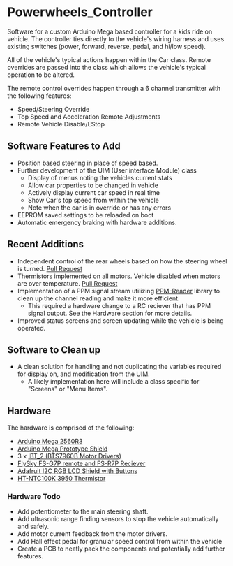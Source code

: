 # Powerwheels_Controller

Software for a custom Arduino Mega based controller for a kids ride on vehicle. 
The controller ties directly to the vehicle's wiring harness and uses existing switches (power, forward, reverse, pedal, and hi/low speed). 

All of the vehicle's typical actions happen within the Car class. Remote overrides are passed into the class which allows the vehicle's typical operation to be altered.

The remote control overrides happen through a 6 channel transmitter with the following features:
* Speed/Steering Override
* Top Speed and Acceleration Remote Adjustments
* Remote Vehicle Disable/EStop

## Software Features to Add
* Position based steering in place of speed based.
* Further development of the UIM (User interface Module) class 
   * Display of menus noting the vehicles current stats
   * Allow car properties to be changed in vehicle
   * Actively display current car speed in real time
   * Show Car's top speed from within the vehicle
   * Note when the car is in override or has any errors
* EEPROM saved settings to be reloaded on boot
* Automatic emergency braking with hardware additions.

## Recent Additions
* Independent control of the rear wheels based on how the steering wheel is turned. [Pull Request](https://github.com/etogburn/Powerwheels_Controller/pull/2)
* Thermistors implemented on all motors. Vehicle disabled when motors are over temperature. [Pull Request](https://github.com/etogburn/Powerwheels_Controller/pull/1)
* Implementation of a PPM signal stream utilizing [PPM-Reader](https://www.arduino.cc/reference/en/libraries/ppm-reader/) library to clean up the channel reading and make it more efficient.
   * This required a hardware change to a RC reciever that has PPM signal output. See the Hardware section for more details.
* Improved status screens and screen updating while the vehicle is being operated.

## Software to Clean up
* A clean solution for handling and not duplicating the variables required for display on, and modification from the UIM.
   * A likely implementation here will include a class specific for "Screens" or "Menu Items".

## Hardware
The hardware is comprised of the following:
* [Arduino Mega 2560R3](https://store-usa.arduino.cc/products/arduino-mega-2560-rev3?selectedStore=us)
* [Arduino Mega Prototype Shield](https://www.adafruit.com/product/192)
* 3 x [IBT_2 (BTS7960B Motor Drivers)](https://www.amazon.com/HiLetgo-BTS7960-Driver-Arduino-Current/dp/B00WSN98DC/ref=sr_1_3?crid=1VQW8QXXNJXIU&keywords=IBT_2&qid=1652839442&sprefix=ibt_%2Caps%2C373&sr=8-3)
* [FlySky FS-G7P remote and FS-R7P Reciever](https://www.flysky-cn.com/g7pdescription)
* [Adafruit I2C RGB LCD Shield with Buttons](https://www.adafruit.com/product/714)
* [HT-NTC100K 3950 Thermistor](https://www.amazon.com/gp/product/B07F3SMRLJ/ref=ppx_yo_dt_b_asin_title_o04_s00?ie=UTF8&psc=1)

### Hardware Todo
* Add potentiometer to the main steering shaft.
* Add ultrasonic range finding sensors to stop the vehicle automatically and safely.
* Add motor current feedback from the motor drivers.
* Add Hall effect pedal for granular speed control from within the vehicle
* Create a PCB to neatly pack the components and potentially add further features.
